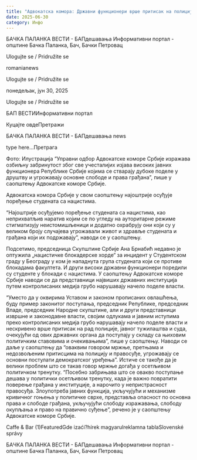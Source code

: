 ```yaml
---
title: "Адвокатска комора: Државни функционери врше притисак на полицију и правосуђе"
date: 2025-06-30
category: Инфо
---
```


БАЧКА ПАЛАНКА ВЕСТИ - БАПдешавања Информативни портал - општине Бачка Паланка, Бач, Бачки Петровац

Ulogujte se / Pridružite se

romanianews

Ulogujte se / Pridružite se

понедељак, јун 30, 2025

Ulogujte se / Pridružite se

БАП ВЕСТИИнформативни портал

Куцајте овдеПретражи

БАЧКА ПАЛАНКА ВЕСТИ - БАПдешавања news

type here...Претрага

Фото: Илустрација
            “Управни одбор Адвокатске коморе Србије изражава озбиљну забринутост због све учесталијих изјава високих јавних функционера Републике Србије којима се стварају дубоке поделе у друштву и угрожавају основне слободе и права грађана”, пише у саопштењу Адвокатске коморе Србије.

Адвокатска комора Србије у свом саопштењу најоштрије осуђује поређење студената са нацистима.


“Најоштрије осуђујемо поређење студената са нацистима, као неприхватљив наратив којим се по угледу на ауторитарне режиме стигматизују неистомишљеници и додатно охрабрују они који су у великом броју случајева угрожавали живот и здравље студената и грађана који их подржавају”, наводи се у саопштењу.


Подсетимо, председница Скупштине Србије Ана Брнабић недавно је оптужила „нацистичке блокадерске хорде“ за инцидент у Студентском граду у Београду у ком је нападнута група студената који се противе блокадама факултета. И други високи државни функционери поредили су студенте у блокади с нацистима.
У саопштењу Адвокатске коморе Србије наводи се да представници највиших државних институција путем контролисаних медија грубо нарушавају начело поделе власти.


“Уместо да у оквирима Уставом и законом прописаних овлашћења, буду пример законитог поступања, председник Републике, председник Владе, председник Народне скупштине, али и други представници извршне и законодавне власти, својим одлукама и јавним иступима преко контролисаних медија грубо нарушавају начело поделе власти и нескривено врше притисак на рад полиције, јавног тужилаштва и суда, очекујући од ових државних органа да поступају у складу са њиховим политичким ставовима и очекивањима”, пише у саопштењу.
Наводи се даље у саопштењу да “оваквим говором мржње, претњама и недозвољеним притисцима на полицију и правосуђе, угрожавају се основни постулати демократског уређења”.
Истиче се такође да је велики проблем што се такав говор мржње догађа у осетљивом политичком тренутку.
“Посебно забрињава што се овакво поступање дешава у политички осетљивом тренутку, када је важно повратити поверење грађана у институције, а нарочито у непристрасност правосуђа. Злоупотреба јавних функција, укључујући и механизме кривичног гоњења у политичке сврхе, представља опасност по основна права и слободе грађана, укључујући слободу изражавања, слободу окупљања и право на правично суђење”, речено је у саопштењу Адвокатске коморе Србије.

Caffe & Bar (1)FeaturedGde izaći?hírek magyarulreklamna tablaSlovenské správy

БАЧКА ПАЛАНКА ВЕСТИ - БАПдешавања Информативни портал - општине Бачка Паланка, Бач, Бачки Петровац
